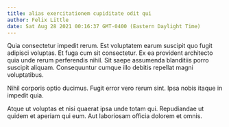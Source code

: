 ```yaml
---
title: alias exercitationem cupiditate odit qui
author: Felix Little
date: Sat Aug 28 2021 00:16:37 GMT-0400 (Eastern Daylight Time)
---
```

Quia consectetur impedit rerum. Est voluptatem earum suscipit quo fugit adipisci voluptas. Et fuga cum sit consectetur. Ex ea provident architecto quia unde rerum perferendis nihil. Sit saepe assumenda blanditiis porro suscipit aliquam. Consequuntur cumque illo debitis repellat magni voluptatibus.

 Nihil corporis optio ducimus. Fugit error vero rerum sint. Ipsa nobis itaque in impedit quia.

 Atque ut voluptas et nisi quaerat ipsa unde totam qui. Repudiandae ut quidem et aperiam qui eum. Aut laboriosam officia dolorem et omnis.